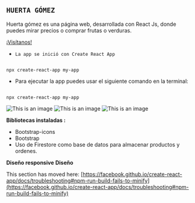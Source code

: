 ## `HUERTA GÓMEZ`

Huerta gómez es una  página web, desarrollada con React Js, donde puedes mirar precios o comprar frutas o verduras.  

[¡Visítanos!](https://react-e-commerce-eight.vercel.app/) 

* `La app se inició con Create React App`

``` 

npx create-react-app my-app 

``` 

* Para ejecutar la app puedes usar el siguiente comando en la terminal: 

``` 

npx create-react-app my-app 

``` 

 

![This is an image](https://i.pinimg.com/564x/15/30/57/1530572f3aa842df45b29e9190ebf2ed.jpg) 
![This is an image](https://i.pinimg.com/564x/a7/38/2b/a7382b9506582365a41c7c04863cb362.jpg) 
![This is an image](https://user-images.githubusercontent.com/110495591/225001244-0330221b-df3f-4ce0-bfe9-d66648782c2e.png)



 
**Bibliotecas instaladas :**

* Bootstrap-icons
* Bootstrap
* Uso de Firestore como base de datos para almacenar productos y ordenes.

**Diseño responsive**
**Diseño**


This section has moved here: [https://facebook.github.io/create-react-app/docs/troubleshooting#npm-run-build-fails-to-minify](https://facebook.github.io/create-react-app/docs/troubleshooting#npm-run-build-fails-to-minify)
